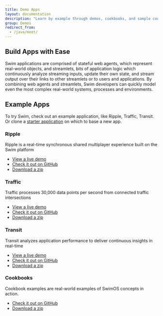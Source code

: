 ```yaml
---
title: Demo Apps
layout: documentation
description: "Learn by example through demos, cookbooks, and sample code."
group: Demos
redirect_from:
  - /java/meet/
---
```


## Build Apps with Ease

Swim applications are comprised of stateful web agents, which represent real-world objects, and streamlets, bits of application logic which continuously analyze streaming inputs, update their own state, and stream output over their links to other streamlets or to users and applications. By combining web agents and streamlets, Swim developers can quickly model even the most complex real-world systems, processes and environments.

## Example Apps

To try Swim, check out an example application, like Ripple, Traffic, Transit. Or clone a [starter application](https://github.com/swimos/tutorial) on which to base a new app.

### Ripple

Ripple is a real-time synchronous shared multiplayer experience built on the Swim platform

- [View a live demo](https://ripple.swim.inc/)
- [Check it out on GitHub](https://github.com/swimos/ripple)
- [Download a zip](https://github.com/swimos/ripple/archive/master.zip)

### Traffic

Traffic processes 30,000 data points per second from connected traffic intersections

- [View a live demo](https://traffic.swim.inc/)
- [Check it out on GitHub](https://github.com/swimos/traffic)
- [Download a zip](https://github.com/swimos/traffic/archive/master.zip)

### Transit

Transit analyzes application performance to deliver continuous insights in real-time

- [View a live demo](https://transit.swim.inc/)
- [Check it out on GitHub](https://github.com/swimos/transit)
- [Download a zip](https://github.com/swimos/transit/archive/master.zip)

### Cookbooks

Cookbook examples are real-world examples of SwimOS concepts in action.

- [Check it out on GitHub](https://github.com/swimos/cookbook)
- [Download a zip](https://github.com/swimos/cookbook/archive/refs/heads/master.zip)

